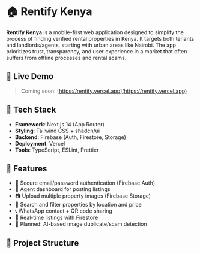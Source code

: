 # 🏠 Rentify Kenya

**Rentify Kenya** is a mobile-first web application designed to simplify the process of finding verified rental properties in Kenya. It targets both tenants and landlords/agents, starting with urban areas like Nairobi. The app prioritizes trust, transparency, and user experience in a market that often suffers from offline processes and rental scams.

## 🚀 Live Demo

> Coming soon: [https://rentify.vercel.app](https://rentify.vercel.app)

## 🧱 Tech Stack

- **Framework**: Next.js 14 (App Router)
- **Styling**: Tailwind CSS + shadcn/ui
- **Backend**: Firebase (Auth, Firestore, Storage)
- **Deployment**: Vercel
- **Tools**: TypeScript, ESLint, Prettier

## 🔐 Features

- 🔑 Secure email/password authentication (Firebase Auth)
- 🏡 Agent dashboard for posting listings
- 📷 Upload multiple property images (Firebase Storage)
- 🧭 Search and filter properties by location and price
- 📞 WhatsApp contact + QR code sharing
- 📄 Real-time listings with Firestore
- 🧠 Planned: AI-based image duplicate/scam detection

## 📁 Project Structure
